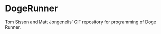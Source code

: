DogeRunner
==========

Tom Sisson and Matt Jongenelis' GIT repository for programming of Doge Runner.
